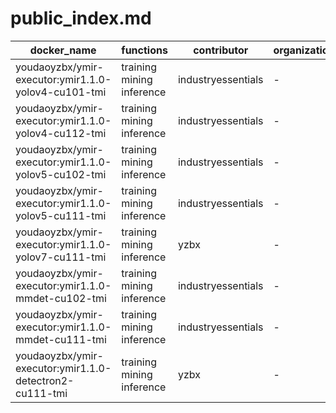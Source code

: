 # public_index.md

|docker_name|functions|contributor|organization|description|
|--|--|--|--|--|
|youdaoyzbx/ymir-executor:ymir1.1.0-yolov4-cu101-tmi|training mining inference|industryessentials|-|yolov4|
|youdaoyzbx/ymir-executor:ymir1.1.0-yolov4-cu112-tmi|training mining inference|industryessentials|-|yolov4|
|youdaoyzbx/ymir-executor:ymir1.1.0-yolov5-cu102-tmi|training mining inference|industryessentials|-|yolov5|
|youdaoyzbx/ymir-executor:ymir1.1.0-yolov5-cu111-tmi|training mining inference|industryessentials|-|yolov5|
|youdaoyzbx/ymir-executor:ymir1.1.0-yolov7-cu111-tmi|training mining inference|yzbx|-|yolov7|
|youdaoyzbx/ymir-executor:ymir1.1.0-mmdet-cu102-tmi|training mining inference|industryessentials|-|mmdetection|
|youdaoyzbx/ymir-executor:ymir1.1.0-mmdet-cu111-tmi|training mining inference|industryessentials|-|mmdetection|
|youdaoyzbx/ymir-executor:ymir1.1.0-detectron2-cu111-tmi|training mining inference|yzbx|-|detectron2|
